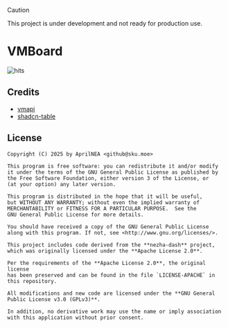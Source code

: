 > [!CAUTION]
> This project is under development and not ready for production use.

# VMBoard

![hits](https://hits.aprilnea.com/hits?url=https://github.com/AprilNEA/VMBoard)

## Credits

- [vmapi](https://github.com/AprilNEA/vmapi)
- [shadcn-table](https://github.com/sadmann7/shadcn-table)

## License
```
Copyright (C) 2025 by AprilNEA <github@sku.moe>

This program is free software: you can redistribute it and/or modify
it under the terms of the GNU General Public License as published by
the Free Software Foundation, either version 3 of the License, or
(at your option) any later version.

This program is distributed in the hope that it will be useful,
but WITHOUT ANY WARRANTY; without even the implied warranty of
MERCHANTABILITY or FITNESS FOR A PARTICULAR PURPOSE.  See the
GNU General Public License for more details.

You should have received a copy of the GNU General Public License
along with this program. If not, see <http://www.gnu.org/licenses/>.

This project includes code derived from the **nezha-dash** project,
which was originally licensed under the **Apache License 2.0**.

Per the requirements of the **Apache License 2.0**, the original license
has been preserved and can be found in the file `LICENSE-APACHE` in
this repository.

All modifications and new code are licensed under the **GNU General Public License v3.0 (GPLv3)**.

In addition, no derivative work may use the name or imply association
with this application without prior consent.
```